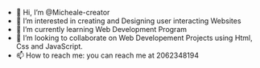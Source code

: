 - 👋 Hi, I’m @Micheale-creator
- 👀 I’m interested in creating and Designing user interacting Websites 
- 🌱 I’m currently learning Web Development Program 
- 💞️ I’m looking to collaborate on Web Developement Projects using Html, Css and JavaScript.
- 📫 How to reach me: you can reach me at 2062348194 

<!---
Micheale-creator/Micheale-creator is a ✨ special ✨ repository because its `README.md` (this file) appears on your GitHub profile.
You can click the Preview link to take a look at your changes.
--->
